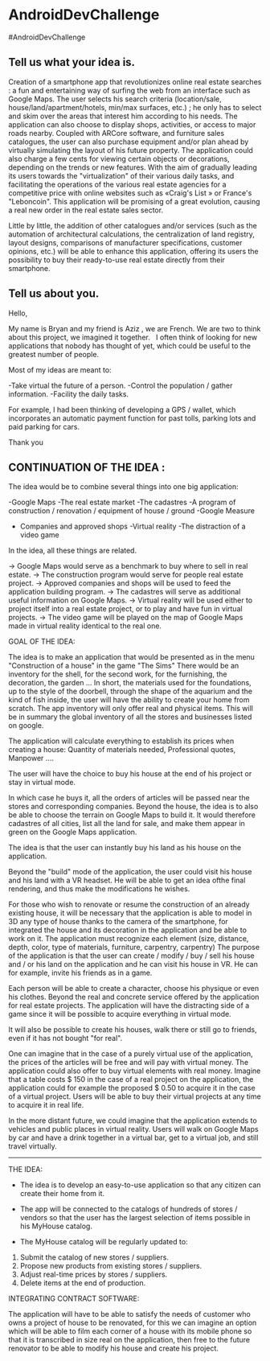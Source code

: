 # AndroidDevChallenge
#AndroidDevChallenge

Tell us what your idea is. 
---------------------

Creation of a smartphone app that revolutionizes online real estate searches : a fun and entertaining way of surfing the web from an interface such as Google Maps. The user selects his search criteria (location/sale, house/land/apartment/hotels, min/max surfaces, etc.) ; he only has to select and skim over the areas that interest him according to his needs.
The application can also choose to display shops, activities, or access to major roads nearby. Coupled with ARCore software, and furniture sales catalogues, the user can also purchase equipment and/or plan ahead by virtually simulating the layout of his future property. 
The application could also charge a few cents for viewing certain objects or decorations, depending on the trends or new features.
With the aim of gradually leading its users towards the "virtualization" of their various daily tasks, and facilitating the operations of the various real estate agencies for a competitive price with online websites such as «Craig's List » or France's "Leboncoin". This application will be promising of a great evolution, causing a real new order in the real estate sales sector. 

Little by little, the addition of other catalogues and/or services (such as the automation of architectural calculations, the centralization of land registry, layout designs, comparisons of manufacturer specifications, customer opinions, etc.) will be able to enhance this application, offering its users the possibility to buy their ready-to-use real estate directly from their smartphone.


Tell us about you. 
---------------------

Hello,

My name is Bryan and my friend is Aziz , we are French. We are two to think about this project, we imagined it together.   I often think of looking for new applications that nobody has thought of yet, which could be useful to the greatest number of people.

Most of my ideas are meant to:

-Take virtual the future of a person.
-Control the population / gather information.
-Facility the daily tasks.

For example, I had been thinking of developing a GPS / wallet, which incorporates an automatic payment function for past tolls, parking lots and paid parking for cars.

Thank you



CONTINUATION OF THE IDEA : 
-------------------------


The idea would be to combine several things into one big application:

-Google Maps
-The real estate market
-The cadastres
-A program of construction / renovation / equipment of house / ground
-Google Measure
- Companies and approved shops
-Virtual reality
-The distraction of a video game


In the idea, all these things are related.

-> Google Maps would serve as a benchmark to buy where to sell in real estate.
-> The construction program would serve for people real estate project.
-> Approved companies and shops will be used to feed the application building program.
-> The cadastres will serve as additional useful information on Google Maps.
-> Virtual reality will be used either to project itself into a real estate project, or to play and have fun in virtual projects.
-> The video game will be played on the map of Google Maps made in virtual reality identical to the real one.




GOAL OF THE IDEA:

The idea is to make an application that would be presented as in the menu "Construction of a house" in the game "The Sims" There would be an inventory for the shell, for the second work, for the furnishing, the decoration, the garden ... In short, the materials used for the foundations, up to the style of the doorbell, through the shape of the aquarium and the kind of fish inside, the user will have the ability to create your home from scratch. The app inventory will only offer real and physical items. This will be in summary the global inventory of all the stores and businesses listed on google.

The application will calculate everything to establish its prices when creating a house: Quantity of materials needed, Professional quotes, Manpower ....

The user will have the choice to buy his house at the end of his project or stay in virtual mode.

In which case he buys it, all the orders of articles will be passed near the stores and corresponding companies. Beyond the house, the idea is to also be able to choose the terrain on Google Maps to build it. It would therefore cadastres of all cities, list all the land for sale, and make them appear in green on the Google Maps application.

The idea is that the user can instantly buy his land as his house on the application.

Beyond the "build" mode of the application, the user could visit his house and his land with a VR headset. He will be able to get an idea of ​​the final rendering, and thus make the modifications he wishes.

For those who wish to renovate or resume the construction of an already existing house, it will be necessary that the application is able to model in 3D any type of house thanks to the camera of the smartphone, for integrated the house and its decoration in the application and be able to work on it. The application must recognize each element (size, distance, depth, color, type of materials, furniture, carpentry, carpentry)
The purpose of the application is that the user can create / modify / buy / sell his house and / or his land on the application and he can visit his house in VR. He can for example, invite his friends as in a game.

Each person will be able to create a character, choose his physique or even his clothes. Beyond the real and concrete service offered by the application for real estate projects. The application will have the distracting side of a game since it will be possible to acquire everything in virtual mode.

It will also be possible to create his houses, walk there or still go to friends, even if it has not bought "for real".

One can imagine that in the case of a purely virtual use of the application, the prices of the articles will be free and will pay with virtual money. The application could also offer to buy virtual elements with real money. Imagine that a table costs $ 150 in the case of a real project on the application, the application could for example the proposed $ 0.50 to acquire it in the case of a virtual project. Users will be able to buy their virtual projects at any time to acquire it in real life.

In the more distant future, we could imagine that the application extends to vehicles and public places in virtual reality. Users will walk on Google Maps by car and have a drink together in a virtual bar, get to a virtual job, and still travel virtually.

---------

THE IDEA:

- The idea is to develop an easy-to-use application so that any citizen can create their home from it.

- The app will be connected to the catalogs of hundreds of stores / vendors so that the user has the largest selection of items possible in his MyHouse catalog.

- The MyHouse catalog will be regularly updated to:

1. Submit the catalog of new stores / suppliers.
2. Propose new products from existing stores / suppliers.
3. Adjust real-time prices by stores / suppliers.
4. Delete items at the end of production.

INTEGRATING CONTRACT SOFTWARE:

The application will have to be able to satisfy the needs of customer who owns a project of house to be renovated, for this we can imagine an option which will be able to film each corner of a house with its mobile phone so that it is transcribed in size real on the application, then free to the future renovator to be able to modify his house and create his project.


